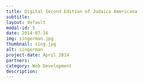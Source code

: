 ```yaml
---
title: Digital Second Edition of Judaica Americana 
subtitle: 
layout: default
modal-id: 5
date: 2014-07-16
img: singerman.jpg
thumbnail: sing.jpg
alt: singerman
project-date: April 2014
partners:
category: Web Development
description: 
---
```

